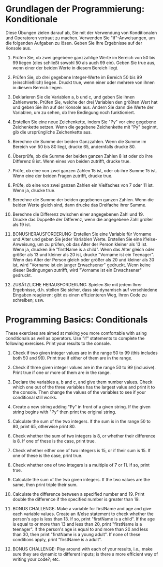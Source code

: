 # Grundlagen der Programmierung: Konditionale

Diese Übungen zielen darauf ab, Sie mit der Verwendung von Konditionalen und Operatoren vertraut zu machen. Verwenden Sie "if"-Anweisungen, um die folgenden Aufgaben zu lösen. Geben Sie Ihre Ergebnisse auf der Konsole aus.

1. Prüfen Sie, ob zwei gegebene ganzzahlige Werte im Bereich von 50 bis 99 liegen (dies schließt sowohl 50 als auch 99 ein). Geben Sie true aus, wenn einer der beiden Werte in diesem Bereich liegt.

2. Prüfen Sie, ob drei gegebene Integer-Werte im Bereich 50 bis 99 (einschließlich) liegen. Druckt true, wenn einer oder mehrere von ihnen in diesem Bereich liegen.

3. Deklarieren Sie die Variablen a, b und c, und geben Sie ihnen Zahlenwerte. Prüfen Sie, welche der drei Variablen den größten Wert hat und geben Sie ihn auf der Konsole aus. Ändern Sie dann die Werte der Variablen, um zu sehen, ob Ihre Bedingung noch funktioniert. 

4. Erstellen Sie eine neue Zeichenkette, indem Sie "Py" vor eine gegebene Zeichenkette setzen. Wenn die gegebene Zeichenkette mit "Py" beginnt, gib die ursprüngliche Zeichenkette aus.

5. Berechne die Summe der beiden Ganzzahlen. Wenn die Summe im Bereich von 50 bis 80 liegt, drucke 65, andernfalls drucke 80. 

6. Überprüfe, ob die Summe der beiden ganzen Zahlen 8 ist oder ob ihre Differenz 8 ist. Wenn eines von beiden zutrifft, drucke true.

7. Prüfe, ob eine von zwei ganzen Zahlen 15 ist, oder ob ihre Summe 15 ist. Wenn eine der beiden Fragen zutrifft, drucke true. 

8. Prüfe, ob eine von zwei ganzen Zahlen ein Vielfaches von 7 oder 11 ist. Wenn ja, drucke true.

9. Berechne die Summe der beiden gegebenen ganzen Zahlen. Wenn die beiden Werte gleich sind, dann drucke das Dreifache ihrer Summe. 

10. Berechne die Differenz zwischen einer angegebenen Zahl und 19. Drucke das Doppelte der Differenz, wenn die angegebene Zahl größer als 19 ist.

11. BONUSHERAUSFORDERUNG: Erstellen Sie eine Variable für Vorname und Alter und geben Sie jeder Variablen Werte. Erstellen Sie eine if/else-Anweisung, um zu prüfen, ob das Alter der Person kleiner als 13 ist. Wenn ja, drucken Sie "firstName is a child". Wenn das Alter gleich oder größer als 13 und kleiner als 20 ist, drucke "Vorname ist ein Teenager". Wenn das Alter der Person gleich oder größer als 20 und kleiner als 30 ist, wird "Vorname ist ein junger Erwachsener" gedruckt. Wenn keine dieser Bedingungen zutrifft, wird "Vorname ist ein Erwachsener" gedruckt. 

12. ZUSÄTZLICHE HERAUSFORDERUNG: Spielen Sie mit jedem Ihrer Ergebnisse, d.h. stellen Sie sicher, dass sie dynamisch auf verschiedene Eingaben reagieren; gibt es einen effizienteren Weg, Ihren Code zu schreiben; usw. 



# Programming Basics: Conditionals

These exercises are aimed at making you more comfortable with using conditionals as well as operators. Use "if" statements to complete the following exercises. Print your results to the console.

1. Check if two given integer values are in the range 50 to 99 (this includes both 50 and 99). Print true if either of them are in the range.

2. Check if three given integer values are in the range 50 to 99 (inclusive). Print true if one or more of them are in the range.

3. Declare the variables a, b and c, and give them number values. Check which one out of the three variables has the largest value and print it to the console. Then change the values of the variables to see if your conditional still works. 

4. Create a new string adding "Py" in front of a given string. If the given string begins with "Py" then print the original string.

5. Calculate the sum of the two integers. If the sum is in the range 50 to 80, print 65, otherwise print 80. 

6. Check whether the sum of two integers is 8, or whether their difference is 8. If one of these is the case, print true.

7. Check whether either one of two integers is 15, or if their sum is 15. If one of these is the case, print true. 

8. Check whether one of two integers is a multiple of 7 or 11. If so, print true.

9. Calculate the sum of the two given integers. If the two values are the same, then print triple their sum. 

10. Calculate the difference between a specified number and 19. Print double the difference if the specified number is greater than 19.

11. BONUS CHALLENGE:  Make a variable for firstName and age and give each variable values. Create an if/else statement to check whether the person's age is less than 13. If so, print "firstName is a child". If the age is equal to or more than 13 and less than 20, print "firstName is a teenager". If the person's age is equal to and more than 20 and less than 30, then print "firstName is a young adult". If none of these conditions apply, print "firstName is a adult". 

12. BONUS CHALLENGE: Play around with each of your results, i.e., make sure they are dynamic to different inputs; is there a more efficient way of writing your code?; etc. 
